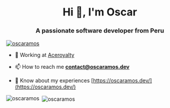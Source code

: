 <h1 align="center">Hi 👋, I'm Oscar</h1>
<h3 align="center">A passionate software developer from Peru</h3>

<p align="left"> <a href="https://github.com/ryo-ma/github-profile-trophy"><img src="https://github-profile-trophy.vercel.app/?username=oscaramos" alt="oscaramos" /></a> </p>

- 🔭 Working at [Aceroyalty](https://aceroyalty.com/)

- 📫 How to reach me **contact@oscaramos.dev**

- 📄 Know about my experiences [https://oscaramos.dev/](https://oscaramos.dev/)

<p><img align="left" src="https://github-readme-stats.vercel.app/api/top-langs/?username=oscaramos&layout=compact&exclude_repo=IHC_BeatSaberParaPobres,Analisis_Numerico" alt="oscaramos" /></p>

<p>&nbsp;<img align="center" src="https://github-readme-stats.vercel.app/api?username=oscaramos&show_icons=true&locale=en" alt="oscaramos" /></p>
